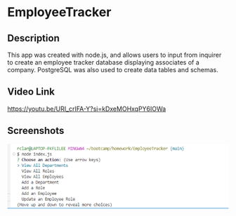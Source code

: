 # EmployeeTracker

## Description 
This app was created with node.js, and allows users to input from inquirer to create an employee tracker database displaying associates of a company. PostgreSQL was also used to create data tables and schemas.

## Video Link
https://youtu.be/URI_crIFA-Y?si=kDxeMOHxqPY6IOWa 

## Screenshots 
![alt text](image.png)
